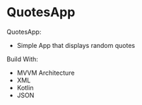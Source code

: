 # QuotesApp

QuotesApp:

- Simple App that displays random quotes

Build With:

- MVVM Architecture
- XML
- Kotlin
- JSON
